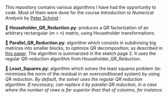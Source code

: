 This repository contains various algorithms I have had the opportunity to code. Most of them were done for the course *Introduction to Numerical Analysis* by [Peter Schmid](https://www.imperial.ac.uk/people/peter.schmid) :

:large_orange_diamond: **Householder_QR_Reduction.py**: produces a QR factorization of an arbitrary rectangular (m > n) matrix, using Householder transformations.

:large_orange_diamond: **Parallel_QR_Reduction.py**: algorithm which consists in subdivising big matrices into smaller blocks, to optimize QR decomposition; as described in [this paper](https://web.stanford.edu/group/ctr/Summer/SP14/08_Transition_and_turbulence/08_sayadi.pdf). The algorithm is summarized in the sketch page 2. It uses the regular QR-reduction algorithm from Householder_QR_Reduction.

:large_orange_diamond: **Least_Squares.py**: algorithm which solves the least squares problem (ie: minimizes the norm of the residual in an overconditioned system) by using QR reduction. 
*By default, the solver uses the regular QR reduction algorithm. If necessary, can replace it by parallel QR reduction, in a case where the number of rows is far superior than that of columns, for instance.*
